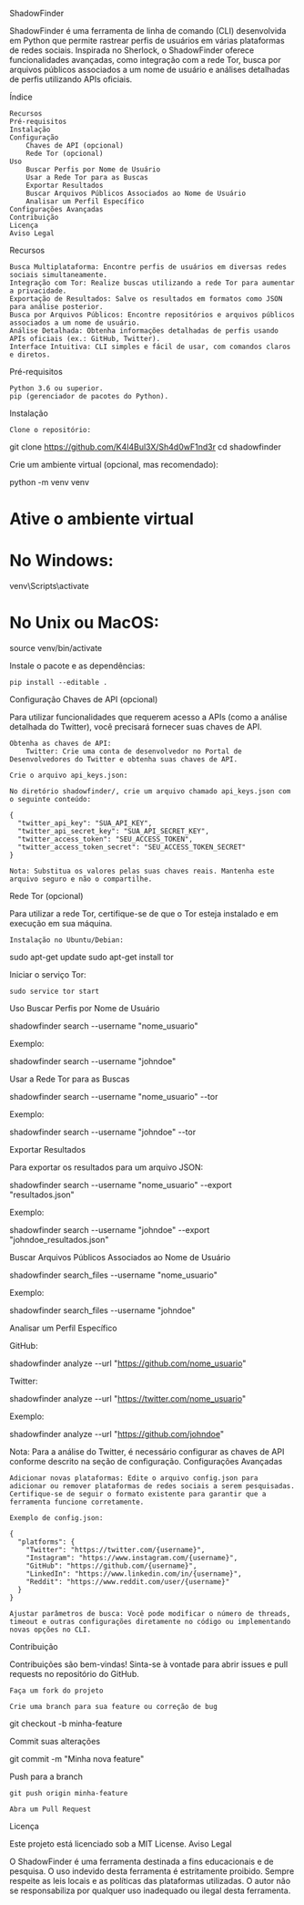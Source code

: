 ShadowFinder

ShadowFinder é uma ferramenta de linha de comando (CLI) desenvolvida em Python que permite rastrear perfis de usuários em várias plataformas de redes sociais. Inspirada no Sherlock, o ShadowFinder oferece funcionalidades avançadas, como integração com a rede Tor, busca por arquivos públicos associados a um nome de usuário e análises detalhadas de perfis utilizando APIs oficiais.

Índice

    Recursos
    Pré-requisitos
    Instalação
    Configuração
        Chaves de API (opcional)
        Rede Tor (opcional)
    Uso
        Buscar Perfis por Nome de Usuário
        Usar a Rede Tor para as Buscas
        Exportar Resultados
        Buscar Arquivos Públicos Associados ao Nome de Usuário
        Analisar um Perfil Específico
    Configurações Avançadas
    Contribuição
    Licença
    Aviso Legal

Recursos

    Busca Multiplataforma: Encontre perfis de usuários em diversas redes sociais simultaneamente.
    Integração com Tor: Realize buscas utilizando a rede Tor para aumentar a privacidade.
    Exportação de Resultados: Salve os resultados em formatos como JSON para análise posterior.
    Busca por Arquivos Públicos: Encontre repositórios e arquivos públicos associados a um nome de usuário.
    Análise Detalhada: Obtenha informações detalhadas de perfis usando APIs oficiais (ex.: GitHub, Twitter).
    Interface Intuitiva: CLI simples e fácil de usar, com comandos claros e diretos.

Pré-requisitos

    Python 3.6 ou superior.
    pip (gerenciador de pacotes do Python).

Instalação

    Clone o repositório:

git clone https://github.com/K4l4Bul3X/Sh4d0wF1nd3r
cd shadowfinder

Crie um ambiente virtual (opcional, mas recomendado):

python -m venv venv
# Ative o ambiente virtual
# No Windows:
venv\Scripts\activate
# No Unix ou MacOS:
source venv/bin/activate

Instale o pacote e as dependências:

    pip install --editable .

Configuração
Chaves de API (opcional)

Para utilizar funcionalidades que requerem acesso a APIs (como a análise detalhada do Twitter), você precisará fornecer suas chaves de API.

    Obtenha as chaves de API:
        Twitter: Crie uma conta de desenvolvedor no Portal de Desenvolvedores do Twitter e obtenha suas chaves de API.

    Crie o arquivo api_keys.json:

    No diretório shadowfinder/, crie um arquivo chamado api_keys.json com o seguinte conteúdo:

    {
      "twitter_api_key": "SUA_API_KEY",
      "twitter_api_secret_key": "SUA_API_SECRET_KEY",
      "twitter_access_token": "SEU_ACCESS_TOKEN",
      "twitter_access_token_secret": "SEU_ACCESS_TOKEN_SECRET"
    }

    Nota: Substitua os valores pelas suas chaves reais. Mantenha este arquivo seguro e não o compartilhe.

Rede Tor (opcional)

Para utilizar a rede Tor, certifique-se de que o Tor esteja instalado e em execução em sua máquina.

    Instalação no Ubuntu/Debian:

sudo apt-get update
sudo apt-get install tor

Iniciar o serviço Tor:

    sudo service tor start

Uso
Buscar Perfis por Nome de Usuário

shadowfinder search --username "nome_usuario"

Exemplo:

shadowfinder search --username "johndoe"

Usar a Rede Tor para as Buscas

shadowfinder search --username "nome_usuario" --tor

Exemplo:

shadowfinder search --username "johndoe" --tor

Exportar Resultados

Para exportar os resultados para um arquivo JSON:

shadowfinder search --username "nome_usuario" --export "resultados.json"

Exemplo:

shadowfinder search --username "johndoe" --export "johndoe_resultados.json"

Buscar Arquivos Públicos Associados ao Nome de Usuário

shadowfinder search_files --username "nome_usuario"

Exemplo:

shadowfinder search_files --username "johndoe"

Analisar um Perfil Específico

GitHub:

shadowfinder analyze --url "https://github.com/nome_usuario"

Twitter:

shadowfinder analyze --url "https://twitter.com/nome_usuario"

Exemplo:

shadowfinder analyze --url "https://github.com/johndoe"

Nota: Para a análise do Twitter, é necessário configurar as chaves de API conforme descrito na seção de configuração.
Configurações Avançadas

    Adicionar novas plataformas: Edite o arquivo config.json para adicionar ou remover plataformas de redes sociais a serem pesquisadas. Certifique-se de seguir o formato existente para garantir que a ferramenta funcione corretamente.

    Exemplo de config.json:

    {
      "platforms": {
        "Twitter": "https://twitter.com/{username}",
        "Instagram": "https://www.instagram.com/{username}",
        "GitHub": "https://github.com/{username}",
        "LinkedIn": "https://www.linkedin.com/in/{username}",
        "Reddit": "https://www.reddit.com/user/{username}"
      }
    }

    Ajustar parâmetros de busca: Você pode modificar o número de threads, timeout e outras configurações diretamente no código ou implementando novas opções no CLI.

Contribuição

Contribuições são bem-vindas! Sinta-se à vontade para abrir issues e pull requests no repositório do GitHub.

    Faça um fork do projeto

    Crie uma branch para sua feature ou correção de bug

git checkout -b minha-feature

Commit suas alterações

git commit -m "Minha nova feature"

Push para a branch

    git push origin minha-feature

    Abra um Pull Request

Licença

Este projeto está licenciado sob a MIT License.
Aviso Legal

O ShadowFinder é uma ferramenta destinada a fins educacionais e de pesquisa. O uso indevido desta ferramenta é estritamente proibido. Sempre respeite as leis locais e as políticas das plataformas utilizadas. O autor não se responsabiliza por qualquer uso inadequado ou ilegal desta ferramenta.
